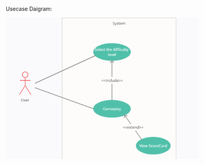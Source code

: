 Usecase Daigram:

![UsecaseDiagram](https://github.com/SarthakVerma26/L-AND-T_mini-project/blob/main/2_Architecture/use%20case.png)
